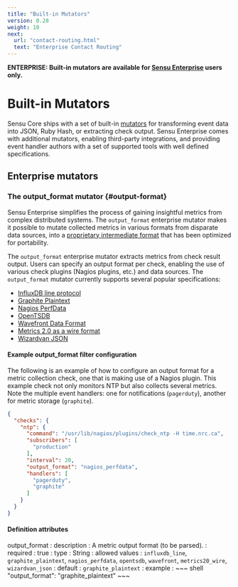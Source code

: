 ```yaml
---
title: "Built-in Mutators"
version: 0.28
weight: 10
next:
  url: "contact-routing.html"
  text: "Enterprise Contact Routing"
---
```


**ENTERPRISE: Built-in mutators are available for [Sensu Enterprise][0]
users only.**

# Built-in Mutators

Sensu Core ships with a set of built-in [mutators][1] for transforming
event data into JSON, Ruby Hash, or extracting check output. Sensu Enterprise
comes with additional mutators, enabling third-party integrations, and providing
event handler authors with a set of supported tools with well defined
specifications.

## Enterprise mutators

### The output_format mutator {#output-format}

Sensu Enterprise simplifies the process of gaining insightful metrics from
complex distributed systems. The `output_format` enterprise mutator makes it
possible to mutate collected metrics in various formats from disparate data
sources, into a [proprietary intermediate format][2] that has been optimized for
portability.

The `output_format` enterprise mutator extracts metrics from check result
output. Users can specify an output format per check, enabling the use of
various check plugins (Nagios plugins, etc.) and data sources. The
`output_format` mutator currently supports several popular specifications:

- [InfluxDB line protocol][8]
- [Graphite Plaintext][3]
- [Nagios PerfData][4]
- [OpenTSDB][5]
- [Wavefront Data Format][9]
- [Metrics 2.0 as a wire format][6]
- [Wizardvan JSON][7]

#### Example output_format filter configuration

The following is an example of how to configure an output format for a metric
collection check, one that is making use of a Nagios plugin. This example check
not only monitors NTP but also collects several metrics. Note the multiple event
handlers: one for notifications (`pagerduty`), another for metric storage
(`graphite`).

~~~ json
{
  "checks": {
    "ntp": {
      "command": "/usr/lib/nagios/plugins/check_ntp -H time.nrc.ca",
      "subscribers": [
        "production"
      ],
      "interval": 20,
      "output_format": "nagios_perfdata",
      "handlers": [
        "pagerduty",
        "graphite"
      ]
    }
  }
}
~~~

#### Definition attributes

output_format
: description
  : A metric output format (to be parsed).
: required
  : true
: type
  : String
: allowed values
  : `influxdb_line`, `graphite_plaintext`, `nagios_perfdata`, `opentsdb`,
    `wavefront`, `metrics20_wire`, `wizardvan_json`
: default
  : `graphite_plaintext`
: example
  : ~~~ shell
    "output_format": "graphite_plaintext"
    ~~~

[0]:  /enterprise
[1]:  ../reference/mutators.html
[2]:  #sensu-metric-format
[3]:  http://graphite.readthedocs.org/en/latest/feeding-carbon.html#the-plaintext-protocol
[4]:  http://nagios.sourceforge.net/docs/3_0/perfdata.html
[5]:  http://opentsdb.net/docs/build/html/user_guide/writing.html
[6]:  http://metrics20.org/spec/#wire_format
[7]:  https://github.com/opower/sensu-metrics-relay#json-metric-format
[8]:  https://docs.influxdata.com/influxdb/v1.1/write_protocols/line_protocol_tutorial/
[9]:  https://community.wavefront.com/docs/DOC-1031

